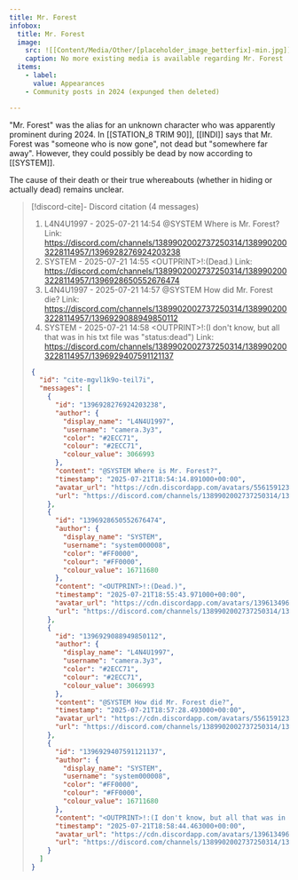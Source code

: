 ```yaml
---
title: Mr. Forest
infobox:
  title: Mr. Forest
  image:
    src: ![[Content/Media/Other/[placeholder_image_betterfix]-min.jpg]]
    caption: No more existing media is available regarding Mr. Forest
  items:
    - label: 
      value: Appearances
	- Community posts in 2024 (expunged then deleted)

---
```


"Mr. Forest" was the alias for an unknown character who was apparently prominent during 2024. In [[STATION_8 TRIM 90]], [[INDI]] says that Mr. Forest was "someone who is now gone", not dead but "somewhere far away". However, they could possibly be dead by now according to [[SYSTEM]]. <!-- discord-cite:cite-mgvl1k9o-teil7i -->

The cause of their death or their true whereabouts (whether in hiding or actually dead) remains unclear.

> [!discord-cite]- Discord citation (4 messages)
> 1. L4N4U1997 - 2025-07-21 14:54
>     @SYSTEM Where is Mr. Forest?
>     Link: https://discord.com/channels/1389902002737250314/1389902003228114957/1396928276924203238
> 2. SYSTEM - 2025-07-21 14:55
>     &lt;OUTPRINT&gt;!:(Dead.)
>     Link: https://discord.com/channels/1389902002737250314/1389902003228114957/1396928650552676474
> 3. L4N4U1997 - 2025-07-21 14:57
>     @SYSTEM How did Mr. Forest die?
>     Link: https://discord.com/channels/1389902002737250314/1389902003228114957/1396929088949850112
> 4. SYSTEM - 2025-07-21 14:58
>     &lt;OUTPRINT&gt;!:(I don't know, but all that was in his txt file was "status:dead")
>     Link: https://discord.com/channels/1389902002737250314/1389902003228114957/1396929407591121137
>
> ```json
> {
>   "id": "cite-mgvl1k9o-teil7i",
>   "messages": [
>     {
>       "id": "1396928276924203238",
>       "author": {
>         "display_name": "L4N4U1997",
>         "username": "camera.3y3",
>         "color": "#2ECC71",
>         "colour": "#2ECC71",
>         "colour_value": 3066993
>       },
>       "content": "@SYSTEM Where is Mr. Forest?",
>       "timestamp": "2025-07-21T18:54:14.891000+00:00",
>       "avatar_url": "https://cdn.discordapp.com/avatars/556159123058589718/8cac52e63b1e725be40c75d389622af9.png?size=1024",
>       "url": "https://discord.com/channels/1389902002737250314/1389902003228114957/1396928276924203238"
>     },
>     {
>       "id": "1396928650552676474",
>       "author": {
>         "display_name": "SYSTEM",
>         "username": "system000008",
>         "color": "#FF0000",
>         "colour": "#FF0000",
>         "colour_value": 16711680
>       },
>       "content": "<OUTPRINT>!:(Dead.)",
>       "timestamp": "2025-07-21T18:55:43.971000+00:00",
>       "avatar_url": "https://cdn.discordapp.com/avatars/1396134967091793992/8842f7241caf01fab110863d1545e52d.png?size=1024",
>       "url": "https://discord.com/channels/1389902002737250314/1389902003228114957/1396928650552676474"
>     },
>     {
>       "id": "1396929088949850112",
>       "author": {
>         "display_name": "L4N4U1997",
>         "username": "camera.3y3",
>         "color": "#2ECC71",
>         "colour": "#2ECC71",
>         "colour_value": 3066993
>       },
>       "content": "@SYSTEM How did Mr. Forest die?",
>       "timestamp": "2025-07-21T18:57:28.493000+00:00",
>       "avatar_url": "https://cdn.discordapp.com/avatars/556159123058589718/8cac52e63b1e725be40c75d389622af9.png?size=1024",
>       "url": "https://discord.com/channels/1389902002737250314/1389902003228114957/1396929088949850112"
>     },
>     {
>       "id": "1396929407591121137",
>       "author": {
>         "display_name": "SYSTEM",
>         "username": "system000008",
>         "color": "#FF0000",
>         "colour": "#FF0000",
>         "colour_value": 16711680
>       },
>       "content": "<OUTPRINT>!:(I don't know, but all that was in his txt file was \"status:dead\")",
>       "timestamp": "2025-07-21T18:58:44.463000+00:00",
>       "avatar_url": "https://cdn.discordapp.com/avatars/1396134967091793992/8842f7241caf01fab110863d1545e52d.png?size=1024",
>       "url": "https://discord.com/channels/1389902002737250314/1389902003228114957/1396929407591121137"
>     }
>   ]
> }
> ```
